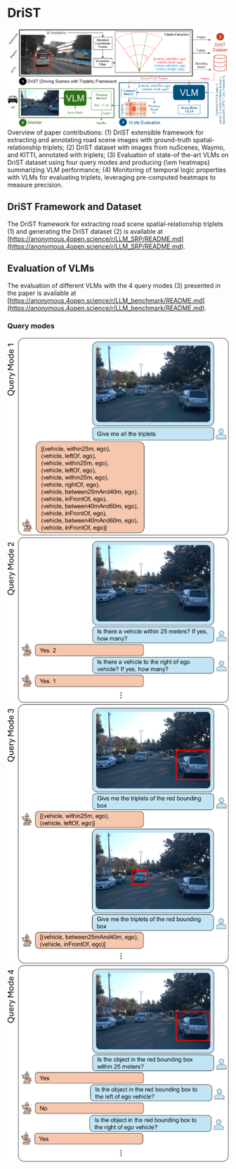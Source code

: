 # DriST
![Overview Diagram](images/overview_final_cropped.png "Overview Diagram")
Overview of paper contributions: (1) DriST extensible framework for extracting and annotating road scene images with ground-truth spatial-relationship triplets; (2) DriST dataset with images from nuScenes, Waymo, and KITTI, annotated with triplets;  (3) Evaluation of state-of the-art VLMs on DriST dataset using  four query modes and producing {\em heatmaps} summarizing VLM performance; (4) Monitoring of temporal logic properties with VLMs for evaluating triplets, leveraging pre-computed heatmaps to measure precision.


## DriST Framework and Dataset
The DriST framework for extracting road scene spatial-relationship triplets (1) and generating the DriST dataset (2) is available at [https://anonymous.4open.science/r/LLM_SRP/README.md](https://anonymous.4open.science/r/LLM_SRP/README.md).


## Evaluation of VLMs
The evaluation of different VLMs with the 4 query modes (3) presented in the paper is available at [https://anonymous.4open.science/r/LLM_benchmark/README.md](https://anonymous.4open.science/r/LLM_benchmark/README.md).

### Query modes
![Query mode 1](images/cropped_qm1.png "Query mode 1")
![Query mode 2](images/cropped_qm2.png "Query mode 2")
![Query mode 3](images/cropped_qm3.png "Query mode 3")
![Query mode 4](images/cropped_qm4.png "Query mode 4")
